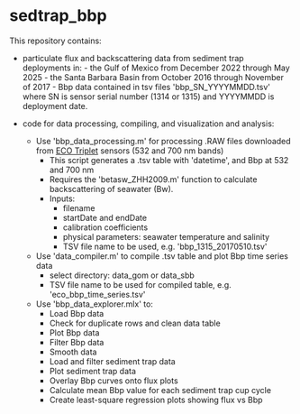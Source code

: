 # sedtrap_bbp

This repository contains:

-   particulate flux and backscattering data from sediment trap deployments in: - the Gulf of Mexico from December 2022 through May 2025 - the Santa Barbara Basin from October 2016 through November of 2017 - Bbp data contained in tsv files 'bbp_SN_YYYYMMDD.tsv' where SN is sensor serial number (1314 or 1315) and YYYYMMDD is deployment date.

-   code for data processing, compiling, and visualization and analysis:

    -   Use 'bbp_data_processing.m' for processing .RAW files downloaded from [ECO Triplet](https://www.seabird.com/eco-triplet-w/product?id=60762467721) sensors (532 and 700 nm bands)
        -   This script generates a .tsv table with 'datetime', and Bbp at 532 and 700 nm
        -   Requires the 'betasw_ZHH2009.m' function to calculate backscattering of seawater (Bw).
        -   Inputs:
            -   filename
            -   startDate and endDate
            -   calibration coefficients
            -   physical parameters: seawater temperature and salinity
            -   TSV file name to be used, e.g. 'bbp_1315_20170510.tsv'
    -   Use 'data_compiler.m' to compile .tsv table and plot Bbp time series data
        -   select directory: data_gom or data_sbb
        -   TSV file name to be used for compiled table, e.g. 'eco_bbp_time_series.tsv'
    -   Use 'bbp_data_explorer.mlx' to:
        -   Load Bbp data
        -   Check for duplicate rows and clean data table
        -   Plot Bbp data
        -   Filter Bbp data
        -   Smooth data
        -   Load and filter sediment trap data
        -   Plot sediment trap data
        -   Overlay Bbp curves onto flux plots
        -   Calculate mean Bbp value for each sediment trap cup cycle
        -   Create least-square regression plots showing flux vs Bbp
